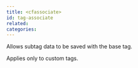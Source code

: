 ```yaml
---
title: <cfassociate>
id: tag-associate
related:
categories:
---
```


Allows subtag data to be saved with the base tag.

Applies only to custom tags.